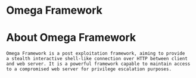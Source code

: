 # Omega Framework

# About Omega Framework

    Omega Framework is a post exploitation framework, aiming to provide 
    a stealth interactive shell-like connection over HTTP between client 
    and web server. It is a powerful framework capable to maintain access 
    to a compromised web server for privilege escalation purposes.
